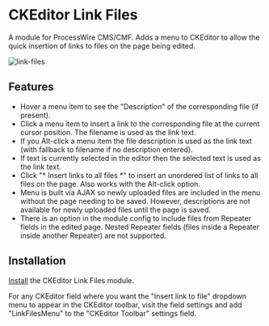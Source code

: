 # CKEditor Link Files

A module for ProcessWire CMS/CMF. Adds a menu to CKEditor to allow the quick insertion of links to files on the page being edited.

![link-files](https://user-images.githubusercontent.com/1538852/34805734-8142c638-f6e4-11e7-814a-3655b4e5ec76.gif)

## Features

* Hover a menu item to see the "Description" of the corresponding file (if present).
* Click a menu item to insert a link to the corresponding file at the current cursor position. The filename is used as the link text.
* If you Alt-click a menu item the file description is used as the link text (with fallback to filename if no description entered).
* If text is currently selected in the editor then the selected text is used as the link text.
* Click "* Insert links to all files *" to insert an unordered list of links to all files on the page. Also works with the Alt-click option.
* Menu is built via AJAX so newly uploaded files are included in the menu without the page needing to be saved. However, descriptions are not available for newly uploaded files until the page is saved.
* There is an option in the module config to include files from Repeater fields in the edited page. Nested Repeater fields (files inside a Repeater inside another Repeater) are not supported.

## Installation

[Install](http://modules.processwire.com/install-uninstall/) the CKEditor Link Files module.

For any CKEditor field where you want the "Insert link to file" dropdown menu to appear in the CKEditor toolbar, visit the field settings and add "LinkFilesMenu" to the "CKEditor Toolbar" settings field.
